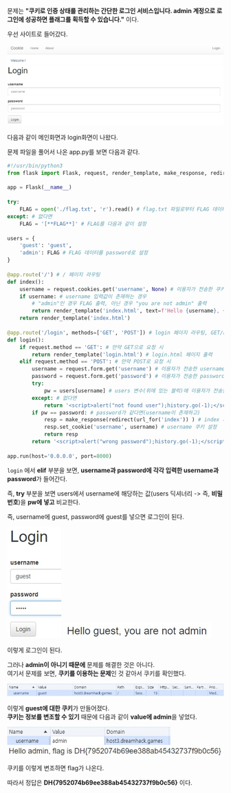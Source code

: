 문제는 **"쿠키로 인증 상태를 관리하는 간단한 로그인 서비스입니다. admin 계정으로 로그인에 성공하면 플래그를 획득할 수 있습니다."** 이다.  

우선 사이트로 들어갔다.  

<img src="1.jpg"> <img src="2.jpg">  

다음과 같이 메인화면과 login화면이 나왔다.  

문제 파일을 풀어서 나온 app.py를 보면 다음과 같다.  

```python
#!/usr/bin/python3
from flask import Flask, request, render_template, make_response, redirect, url_for

app = Flask(__name__)

try:
    FLAG = open('./flag.txt', 'r').read() # flag.txt 파일로부터 FLAG 데이터를 가져옴
except: # 없다면
    FLAG = '[**FLAG**]' # FLAG를 다음과 같이 설정

users = {
    'guest': 'guest',
    'admin': FLAG # FLAG 데이터를 password로 설정
}

@app.route('/') # / 페이지 라우팅
def index():
    username = request.cookies.get('username', None) # 이용자가 전송한 쿠키의 username 입력값을 가져옴
    if username: # username 입력값이 존재하는 경우
        # "admin"인 경우 FLAG 출력, 아닌 경우 "you are not admin" 출력
        return render_template('index.html', text=f'Hello {username}, {"flag is " + FLAG if username == "admin" else "you are not admin"}')
    return render_template('index.html')

@app.route('/login', methods=['GET', 'POST']) # login 페이지 라우팅, GET/POST 메소드로 접근
def login():
    if request.method == 'GET': # 만약 GET으로 요청 시
        return render_template('login.html') # login.html 페이지 출력
    elif request.method == 'POST': # 만약 POST로 요청 시
        username = request.form.get('username') # 이용자가 전송한 username 입력값을 가져옴
        password = request.form.get('password') # 이용자가 전송한 password 입력값을 가져옴
        try:
            pw = users[username] # users 변수(위에 있는 블럭)에 이용자가 전송한 username이 존재하는 지 확인
        except: # 없다면
            return '<script>alert("not found user");history.go(-1);</script>' # 존재하지 않는 다고 출력함
        if pw == password: # password가 같다면(username이 존재하고)
            resp = make_response(redirect(url_for('index')) ) # index 페이지로 이동하는 응답 생성
            resp.set_cookie('username', username) # username 쿠키 설정
            return resp
        return '<script>alert("wrong password");history.go(-1);</script>' # password가 틀렸다면, 틀렸다고 경고를 보냄

app.run(host='0.0.0.0', port=8000)
```

``login`` 에서 **elif** 부분을 보면, **username과 password에 각각 입력한 username과 password**가 들어간다.  

즉, **try** 부분을 보면 users에서 username에 해당하는 값(users 딕셔너리 -> 즉, **비밀번호**)을 **pw에 넣고** 비교한다.  

즉, username에 guest, password에 guest를 넣으면 로그인이 된다.  

<img src="4.jpg"> <img src="5.jpg">  

이렇게 로그인이 된다.  

그러나 **admin이 아니기 때문에** 문제를 해결한 것은 아니다.  
여기서 문제를 보면, **쿠키를 이용하는 문제**인 것 같아서 쿠키를 확인했다.  

<img src="6.jpg">  

이렇게 **guest에 대한 쿠키**가 만들어졌다.  
**쿠키는 정보를 변조할 수 있기** 때문에 다음과 같이 **value에 admin**을 넣었다.  

<img src="7.jpg"> <img src="8.jpg">  

쿠키를 이렇게 변조하면 flag가 나온다.  

따라서 정답은 **DH{7952074b69ee388ab45432737f9b0c56}** 이다.  
